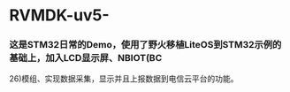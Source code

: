 # RVMDK-uv5-

### 这是STM32日常的Demo，使用了野火移植LiteOS到STM32示例的基础上，加入LCD显示屏、NBIOT(BC
26)模组、实现数据采集，显示并且上报数据到电信云平台的功能。
